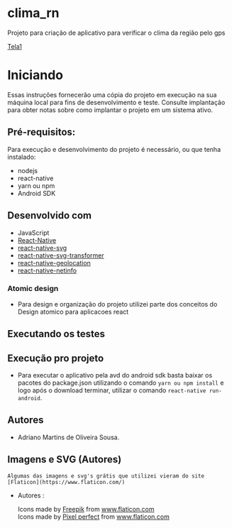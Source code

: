 # clima_rn
Projeto para criação de aplicativo para verificar o clima da região pelo gps

[Tela1](https://imgur.com/NoRZk3K)

# Iniciando
Essas instruções fornecerão uma cópia do projeto em execução na sua máquina local para fins de desenvolvimento e teste. Consulte implantação para obter notas sobre como implantar o projeto em um sistema ativo.

## Pré-requisitos:
Para execução e desenvolvimento do projeto é necessário, ou que tenha instalado:
- nodejs
- react-native
- yarn ou npm
- Android SDK


## Desenvolvido com
 - JavaScript
 - [React-Native](https://facebook.github.io/react-native/)
 - [react-native-svg](https://github.com/react-native-community/react-native-svg)
 - [react-native-svg-transformer](https://github.com/kristerkari/react-native-svg-transformer)
 - [react-native-geolocation](https://github.com/react-native-community/react-native-geolocation)
 - [react-native-netinfo](https://github.com/react-native-community/react-native-netinfo)

### Atomic design
 - Para design e organização do projeto utilizei parte dos conceitos do Design atomico para aplicacoes react
 

## Executando os testes
<!-- - Para execução dos testes unitários basta utilizar o comando ```  ``` na pasta raiz do projeto. -->

## Execução pro projeto
 - Para executar o aplicativo pela avd do android sdk basta baixar os pacotes do package.json utilizando o comando ``` yarn ou npm install ``` e logo após o download terminar, utilizar o comando ``` react-native run-android ```.

## Autores
- Adriano Martins de Oliveira Sousa.

## Imagens e SVG (Autores)
    Algumas das imagens e svg's grátis que utilizei vieram do site [Flaticon](https://www.flaticon.com/)
- Autores :

    <div>Icons made by <a href="https://www.flaticon.com/authors/freepik" title="Freepik">Freepik</a> from <a href="https://www.flaticon.com/" title="Flaticon">www.flaticon.com</a></div>
    <div>Icons made by <a href="https://www.flaticon.com/authors/pixel-perfect" title="Pixel perfect">Pixel perfect</a> from <a href="https://www.flaticon.com/" title="Flaticon">www.flaticon.com</a></div>
    
    <!-- <div>Icons made by <a href="https://www.flaticon.com/authors/freepik" title="Freepik">Freepik</a> from <a href="https://www.flaticon.com/" title="Flaticon">www.flaticon.com</a></div>
    <div>Icons made by <a href="https://www.flaticon.com/authors/freepik" title="Freepik">Freepik</a> from <a href="https://www.flaticon.com/" title="Flaticon">www.flaticon.com</a></div>
    <div>Icons made by <a href="https://www.flaticon.com/authors/freepik" title="Freepik">Freepik</a> from <a href="https://www.flaticon.com/" title="Flaticon">www.flaticon.com</a></div> -->
    